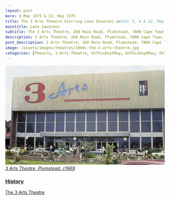 ```yaml
---
layout: post
more: 6 May 1975 & 12, May 1975
title: The 3 Arts Theatre Starring Lena Zavaroni &#124; 5, 6 & 12, May 1975
maintitle: Lena Zavaroni
subtitle: The 3 Arts Theatre, 260 Main Road, Plumstead, 7800 Cape Town, South Africa.
description: 3 Arts Theatre, 260 Main Road, Plumstead, 7800 Cape Town, South Africa.
post_description: 3 Arts Theatre, 260 Main Road, Plumstead, 7800 Cape Town, South Africa.
image: /assets/images/theatres/1969c-the-3-arts-theatre.jpg
categories: [Theatre, 3-Arts-Theatre, OnThisDay5May, OnThisDay6May, OnThisDay12May]
---
```


<a href="/assets/images/theatres/1969c-the-3-arts-theatre.jpg"><img src="/assets/images/theatres/1969c-the-3-arts-theatre.jpg" class="full-width zoom-in" /></a>
<cite><a class="external-link" href="http://www.cape-town.photos/image/1859-3-arts-theatre-plumstead-c1969/">3 Arts Theatre, Plumstead. c1969</a></cite>

<h3 id="history"><a href="#history">History</a></h3>
<a class="external-link" href="https://3artsvillage.co.za/3-arts-history/">The 3 Arts Theatre</a>

